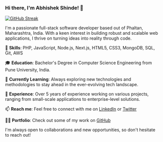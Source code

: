 ### Hi there, I'm Abhishek Shinde! 👋
[![GitHub Streak](https://streak-stats.demolab.com?user=abhieshinde&theme=github-dark&hide_border=true&border_radius=14&card_width=555)](https://git.io/streak-stats)

I'm a passionate full-stack software developer based out of Phaltan, Maharashtra, India. With a keen interest in building robust and scalable web applications, I thrive on turning ideas into reality through code.

🚀 **Skills**: PHP, JavaScript, Node.js, Next.js, HTML5, CSS3, MongoDB, SQL, Git, AWS

🎓 **Education**: Bachelor's Degree in Computer Science Engineering from Pune University, India.

🌱 **Currently Learning**: Always exploring new technologies and methodologies to stay ahead in the ever-evolving tech landscape.

💼 **Experience**: Over 5 years of experience working on various projects, ranging from small-scale applications to enterprise-level solutions.

📫 **Reach me**: Feel free to connect with me on [LinkedIn](https://www.linkedin.com/in/abhieshinde/) or [Twitter](https://twitter.com/abhieshinde)

👨‍💻 **Portfolio**: Check out some of my work on [GitHub](https://github.com/etern-tech)

I'm always open to collaborations and new opportunities, so don't hesitate to reach out!

<!--
**AbhieShinde/AbhieShinde** is a ✨ _special_ ✨ repository because its `README.md` (this file) appears on your GitHub profile.

Here are some ideas to get you started:

- 🔭 I’m currently working on ...
- 🌱 I’m currently learning ...
- 👯 I’m looking to collaborate on ...
- 🤔 I’m looking for help with ...
- 💬 Ask me about ...
- 📫 How to reach me: ...
- 😄 Pronouns: ...
- ⚡ Fun fact: ...
-->
